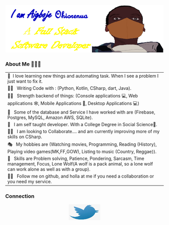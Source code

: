 <p align="center">
  <a href="#"><img src="https://github.com/Ohior/Ohior/blob/main/tools/profile.png" alt="header" border="0"></a>
</p>

### About Me 🧘🏽‍♂️
<table>
  <tr>
    <td>
        🐒 &nbsp;I love learning new things and automating task. When I see a problem I just want to fix it.
    </td>
  </tr>
  <tr>
    <td>
        🐱‍🚀 &nbsp; Writing Code with : (Python, Kotlin, CSharp, dart, Java).
    </td>
  </tr>
  <tr>
    <td>
        💪🏿 &nbsp; Strength backend of things: (Console applications 💻, Web applications 🕸, Mobile Applications 📱, Desktop Applications 💻)
    </td>
  </tr>
  <tr>
    <td>
        🤯 &nbsp; Some of the database and Service I have worked with are (Firebase, Postgres, MySQL, Amazon AWS, SQLite).
    </td>
  </tr>
  <tr>
    <td>
        🚀 &nbsp; I am self taught developer. With a College Degree in Social Science📜.
    </td>
  </tr>
  <tr>
    <td>
        🤝🏽 &nbsp; I am looking to Collaborate.... and am currently improving more of my skills on CSharp.
    </td>
  </tr>
  <tr>
    <td>
        🎭 &nbsp; My hobbies are (Watching movies, Programming, Reading (History), Playing video games(MK,FF,GOW), Listing to music (Country, Reggae)).
    </td>
  </tr>
  <tr>
    <td>
        🏀 &nbsp; Skills are Problem solving, Patience, Pondering, Sarcasm, Time management, Focus, Lone Wolf(A wolf is a pack animal, so a lone wolf can work alone as well as with a group).
    </td>
  </tr>
  <tr>
    <td>
        🙏🏽 &nbsp; Follow me on github, and holla at me if you need a collaboration or you need my service.
    </td>
  </tr>
</table>

### Connection

<p align="center">
  <a href="https://twitter.com/OhiorOje">
    <img src="https://github.com/Ohior/Ohior/blob/main/tools/index2.jpg" width="100" height="50"  alt="Twitter"/>
  </a>
</p>
